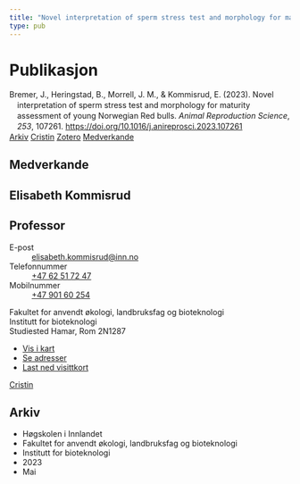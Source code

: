```yaml
---
title: "Novel interpretation of sperm stress test and morphology for maturity assessment of young Norwegian Red bulls"
type: pub
---
```

<h1>Publikasjon</h1>
<article id="csl-bib-container-H5F4BSCC" class="csl-bib-container">
  <div class="csl-bib-body" style="line-height: 1.35; padding-left: 1em; text-indent:-1em;">
  <div class="csl-entry">Bremer, J., Heringstad, B., Morrell, J. M., &amp; Kommisrud, E. (2023). Novel interpretation of sperm stress test and morphology for maturity assessment of young Norwegian Red bulls. <i>Animal Reproduction Science</i>, <i>253</i>, 107261. <a href="https://doi.org/10.1016/j.anireprosci.2023.107261">https://doi.org/10.1016/j.anireprosci.2023.107261</a></div>
</div>
  <div class="csl-bib-buttons">
    <a href="#taxonomy-article-H5F4BSCC" class="csl-bib-button">Arkiv</a>
    <a href="https://app.cristin.no/results/show.jsf?id=2148873" alt="Cristin URL" class="csl-bib-button">Cristin</a>
    <a href="http://zotero.org/groups/5022929/items/H5F4BSCC" alt="Zotero URL" class="csl-bib-button">Zotero</a>
    <a href="#contributors-article-H5F4BSCC" class="csl-bib-button">Medverkande</a>
  </div>
  <div id="csl-bib-meta-container-H5F4BSCC"></div>
</article>
<div id="csl-bib-meta-H5F4BSCC" class="csl-bib-meta">
  <article id="contributors-article-H5F4BSCC" class="contributors-article">
    <h1>Medverkande</h1>
    <div class="personas">
<div class="vrtx-hinn-person-card">
<div class="photo">
<i class="lar la-user-circle missing-person"></i>
</div>
<div class="info">
<hgroup><h1>Elisabeth Kommisrud</h1>
<h2>Professor</h2>
</hgroup><dl>
<dt>E-post</dt>
<dd>
<a href="mailto:elisabeth.kommisrud@inn.no">elisabeth.kommisrud@inn.no</a>
</dd>
<dt>Telefonnummer</dt>
<dd><a href="tel:+4762517247">
+47 62 51 72 47
</a></dd>
<dt>Mobilnummer</dt>
<dd><a href="tel:+4790160254">
+47 901 60 254
</a></dd>
</dl>
<p>
Fakultet for anvendt økologi, landbruksfag og bioteknologi<br>
Institutt for bioteknologi<br>
Studiested Hamar,
Rom 2N1287
</p>
<ul class="vrtx-hinn-links">
<li><a href="https://www.google.com/maps?q=60.79677,11.07358">Vis i kart</a></li>
<li><a href="https://www.inn.no/finn-en-ansatt/elisabeth-kommisrud.html#vrtx-hinn-addresses">Se adresser</a></li>
<li><a href="https://www.inn.no/finn-en-ansatt/elisabeth-kommisrud.html?vrtx=vcf">Last ned visittkort</a></li>
</ul>
</div>
</div>
<a href="https://app.cristin.no/persons/show.jsf?id=328194" alt="Cristin URL" class="personas-cristin">Cristin</a>
</div>
  </article>
  <article id="taxonomy-article-H5F4BSCC" class="taxonomy-article">
    <h1>Arkiv</h1>
    <ul>
      <li>Høgskolen i Innlandet</li>
      <li>Fakultet for anvendt økologi, landbruksfag og bioteknologi</li>
      <li>Institutt for bioteknologi</li>
      <li>2023</li>
      <li>Mai</li>
    </ul>
  </article>
</div>
